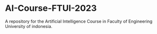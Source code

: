 # AI-Course-FTUI-2023
A repository for the Artificial Intelligence Course in Faculty of Engineering University of indonesia.
